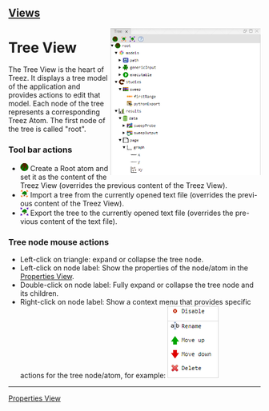 [Views](../views.md)
----

<img align="right" width="300" src="../images/tree_view.png">

# Tree View

The Tree View is the heart of Treez. It displays a tree model of the application and provides actions to edit that model. Each node of the tree represents a corresponding Treez Atom. The first node of the tree is called "root". 



### Tool bar actions

* ![addRoot](../../icons/root.png) Create a Root atom and set it as the content of the Treez View (overrides the previous content of the Treez View). 
* ![import](../../icons/toTree.png) Import a tree from the currently opened text file (overrides the previ-ous content of the Treez View). 
* ![export](../../icons/fromTree.png) Export the tree to the currently opened text file (overrides the pre-vious content of the text file).
 
###	Tree node mouse actions

* Left-click on triangle: expand or collapse the tree node.
*	Left-click on node label: Show the properties of the node/atom in the [Properties View](./propertiesView.md).
*	Double-click on node label: Fully expand or collapse the tree node and its children.
*	Right-click on node label: Show a context menu that provides specific actions for the tree node/atom, for example:
![Tree View](../images/context_menu.png)


----
[Properties View](./propertiesView.md)
